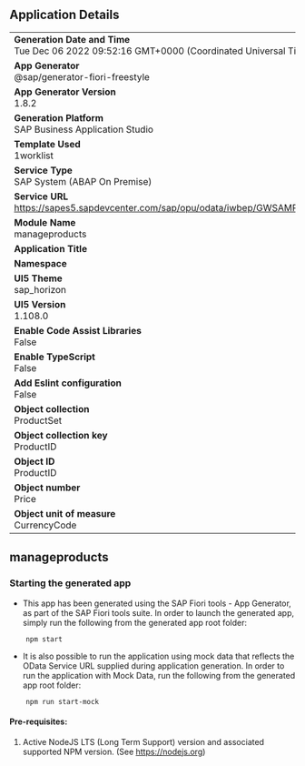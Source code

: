 ## Application Details
|               |
| ------------- |
|**Generation Date and Time**<br>Tue Dec 06 2022 09:52:16 GMT+0000 (Coordinated Universal Time)|
|**App Generator**<br>@sap/generator-fiori-freestyle|
|**App Generator Version**<br>1.8.2|
|**Generation Platform**<br>SAP Business Application Studio|
|**Template Used**<br>1worklist|
|**Service Type**<br>SAP System (ABAP On Premise)|
|**Service URL**<br>https://sapes5.sapdevcenter.com/sap/opu/odata/iwbep/GWSAMPLE_BASIC
|**Module Name**<br>manageproducts|
|**Application Title**<br>|
|**Namespace**<br>|
|**UI5 Theme**<br>sap_horizon|
|**UI5 Version**<br>1.108.0|
|**Enable Code Assist Libraries**<br>False|
|**Enable TypeScript**<br>False|
|**Add Eslint configuration**<br>False|
|**Object collection**<br>ProductSet|
|**Object collection key**<br>ProductID|
|**Object ID**<br>ProductID|
|**Object number**<br>Price|
|**Object unit of measure**<br>CurrencyCode|

## manageproducts



### Starting the generated app

-   This app has been generated using the SAP Fiori tools - App Generator, as part of the SAP Fiori tools suite.  In order to launch the generated app, simply run the following from the generated app root folder:

```
    npm start
```

- It is also possible to run the application using mock data that reflects the OData Service URL supplied during application generation.  In order to run the application with Mock Data, run the following from the generated app root folder:

```
    npm run start-mock
```

#### Pre-requisites:

1. Active NodeJS LTS (Long Term Support) version and associated supported NPM version.  (See https://nodejs.org)


